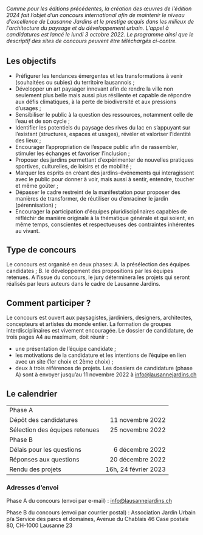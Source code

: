 ###### Comme pour les éditions précédentes, la création des œuvres de l’édition 2024 fait l’objet d’un concours international afin de maintenir le niveau d’excellence de Lausanne Jardins et le prestige acquis dans les milieux de l’architecture du paysage et du développement urbain. L’appel à candidatures est lancé le lundi 3 octobre 2022. Le programme ainsi que le descriptif des sites de concours peuvent être téléchargés ci-contre.

## Les objectifs 
-	Préfigurer les tendances émergentes et les transformations à venir (souhaitées ou subies) du territoire lausannois ; 
-	Développer un art paysager innovant afin de rendre la ville non seulement plus belle mais aussi plus résiliente et capable de répondre aux défis climatiques, à la perte de biodiversité et aux pressions d’usages ;
-	Sensibiliser le public à la question des ressources, notamment celle de l’eau et de son cycle ;
-	Identifier les potentiels du paysage des rives du lac en s’appuyant sur l’existant (structures, espaces et usages), révéler et valoriser l’identité des lieux ;
-	Encourager l’appropriation de l’espace public afin de rassembler, stimuler les échanges et favoriser l’inclusion ;
-	Proposer des jardins permettant d’expérimenter de nouvelles pratiques sportives, culturelles, de loisirs et de mobilité ;	
-	Marquer les esprits en créant des jardins-événements qui interagissent avec le public pour donner à voir, mais aussi à sentir, entendre, toucher et même goûter ;
-	Dépasser le cadre restreint de la manifestation pour proposer des manières de transformer, de réutiliser ou d’enraciner le jardin (pérennisation) ;
-	Encourager la participation d'équipes pluridisciplinaires capables de réfléchir de manière originale à la thématique générale et qui soient, en même temps, conscientes et respectueuses des contraintes inhérentes au vivant.

## Type de concours

Le concours est organisé en deux phases: 
A.	la présélection des équipes candidates ;
B.	le développement des propositions par les équipes retenues. 
A l’issue du concours, le jury déterminera les projets qui seront réalisés par leurs auteurs dans le cadre de Lausanne Jardins. 

## Comment participer ?
Le concours est ouvert aux paysagistes, jardiniers, designers, architectes, concepteurs et artistes du monde entier. La formation de groupes interdisciplinaires est vivement encouragée. Le dossier de candidature, de trois pages A4 au maximum, doit réunir :
-	une présentation de l’équipe candidate ; 
-	les motivations de la candidature et les intentions de l’équipe en lien avec un site (1er choix et 2ème choix) ;
-	deux à trois références de projets.
Les dossiers de candidature (phase A) sont à envoyer jusqu’au 11 novembre 2022 à info@lausannejardins.ch 

## Le calendrier

|   |   |
|:--|--:|
| Phase A                        |                  |
| Dépôt des candidatures         | 11 novembre 2022 |
| Sélection des équipes retenues | 25 novembre 2022 |
| Phase B                        |                  |
| Délais pour les questions      |  6 décembre 2022 |
| Réponses aux questions         | 20 décembre 2022 |
| Rendu des projets         | 16h, 24 février 2023  |


### Adresses d’envoi

Phase A du concours (envoi par e-mail) :
info@lausannejardins.ch 

Phase B du concours (envoi par courrier postal) :
Association Jardin Urbain p/a
Service des parcs et domaines, 
Avenue du Chablais 46
Case postale 80,
CH-1000 Lausanne 23